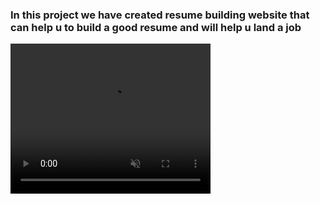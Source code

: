<h3>In this project we have created resume building website that can help u to build a good resume and  will help u land a job</h3>
<video width="320" height="240" autoplay muted>
  <source src="https://github.com/Piyush74987/Resume_builder/blob/master/Resume_bulider_project_video.mp4" type="video/mp4">
  <source src="https://github.com/Piyush74987/Resume_builder/blob/master/Resume_bulider_project_video.ogg" type="video/ogg">
